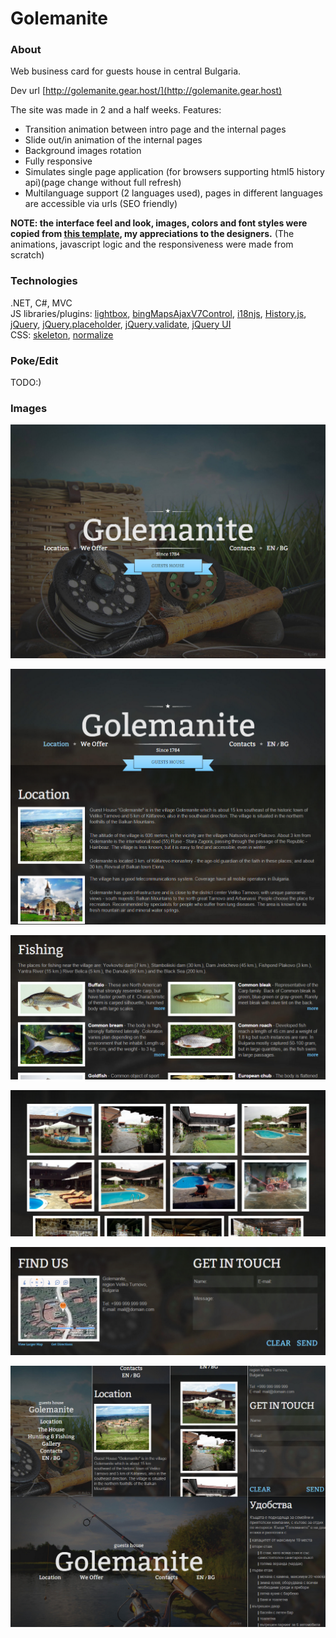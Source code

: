 # Golemanite

### About

Web business card for guests house in central Bulgaria.  

Dev url [http://golemanite.gear.host/](http://golemanite.gear.host)

The site was made in 2 and a half weeks. Features: 
* Transition animation between intro page and the internal pages
* Slide out/in animation of the internal pages 
* Background images rotation
* Fully responsive
* Simulates single page application (for browsers supporting html5 history api)(page change without full refresh)
* Multilanguage support (2 languages used), pages in different languages are accessible via urls (SEO friendly)  
 
**NOTE: the interface feel and look, images, colors and font styles were copied from [this template](http://www.motocms.com/html-templates/moto-cms-html-templates-type/51932.html), my appreciations to the designers.**
(The animations, javascript logic and the responsiveness were made from scratch)

### Technologies

.NET, C#, MVC  
JS libraries/plugins: [lightbox](http://lokeshdhakar.com/projects/lightbox2/), [bingMapsAjaxV7Control](https://www.bingmapsportal.com/isdk/ajaxv7), [i18njs](https://github.com/schalkneethling/i18njs), [History.js](https://github.com/browserstate/history.js/), [jQuery](http://jquery.com/), [jQuery.placeholder](https://github.com/mathiasbynens/jquery-placeholder), [jQuery.validate](http://jqueryvalidation.org/), [jQuery UI](http://jqueryui.com/)  
CSS: [skeleton](http://www.getskeleton.com/), [normalize](http://necolas.github.io/normalize.css/)

### Poke/Edit

TODO:)

### Images

![alt text](https://github.com/raste/Golemanite/blob/master/screenshots/Intro.png "Intro")

![alt text](https://github.com/raste/Golemanite/blob/master/screenshots/Location.png "Location")

![alt text](https://github.com/raste/Golemanite/blob/master/screenshots/Fishing.png "Fishing")

![alt text](https://github.com/raste/Golemanite/blob/master/screenshots/Gallery.png "Gallery")

![alt text](https://github.com/raste/Golemanite/blob/master/screenshots/Contacts.png "Contacts")

![alt text](https://github.com/raste/Golemanite/blob/master/screenshots/Responsive.png "Responsive")
